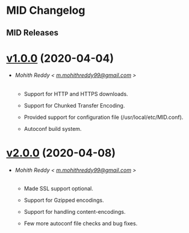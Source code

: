 # MID Changelog

## MID Releases

# [v1.0.0](https://github.com/m0hithreddy/MID/tree/v1.0.0) (2020-04-04)

* ###### Mohith Reddy < m.mohithreddy99@gmail.com >
  
  * Support for HTTP and HTTPS downloads.
  
  * Support for Chunked Transfer Encoding.

  * Provided support for configuration file (/usr/local/etc/MID.conf).
  
  * Autoconf build system.
  
# [v2.0.0](https://github.com/m0hithreddy/MID/tree/v2.0.0) (2020-04-08)

* ###### Mohith Reddy < m.mohithreddy99@gmail.com >
  
  * Made SSL support optional.
  
  * Support for Gzipped encodings.

  * Support for handling content-encodings.
  
  * Few more autoconf file checks and bug fixes.